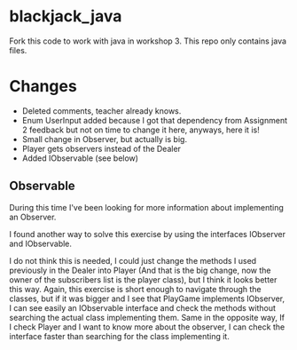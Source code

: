 # blackjack_java

Fork this code to work with java in workshop 3. This repo only contains java files.

# Changes
- Deleted comments, teacher already knows. 
- Enum UserInput added because I got that dependency from Assignment 2 feedback
but not on time to change it here, anyways, here it is!
- Small change in Observer, but actually is big. 
 - Player gets observers instead of the Dealer
 - Added IObservable (see below)

## Observable
During this time I've been looking for more information about implementing an Observer. 

I found another way to solve this exercise by using the interfaces IObserver and IObservable. 

I do not think this is needed, I could just change the methods I used previously in 
the Dealer into Player (And that is the big change, now the owner of the subscribers list
is the player class), but I think it looks better this way. Again, this exercise is
short enough to navigate through the classes, but if it was bigger and I see that
PlayGame implements IObserver, I can see easily an IObservable interface and check the
methods without searching the actual class implementing them. Same in the opposite way, 
If I check Player and I want to know more about the observer, I can check the interface 
faster than searching for the class implementing it. 